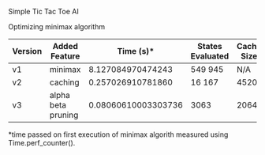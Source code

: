 Simple Tic Tac Toe AI

Optimizing minimax algorithm



| Version | Added Feature | Time (s)* | States Evaluated | Cache Size |
| ------- | ------------- | --------- | ---------------- | ---------- |
| v1      | minimax       | 8.127084970474243 | 549 945 | N/A |
| v2      | caching       | 0.257026910781860 | 16 167  | 4520 |
| v3      | alpha beta pruning | 0.08060610003303736 | 3063 | 2064 |

*time passed on first execution of minimax algorith measured using Time.perf_counter().
